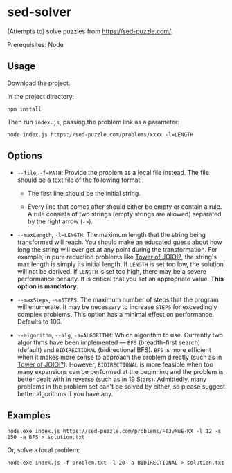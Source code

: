 # sed-solver

(Attempts to) solve puzzles from https://sed-puzzle.com/.

Prerequisites: Node

## Usage

Download the project.

In the project directory:
```
npm install
```
Then run `index.js`, passing the problem link as a parameter:
```
node index.js https://sed-puzzle.com/problems/xxxx -l=LENGTH
```

## Options

-	`--file`, `-f=PATH`: Provide the problem as a local file instead. The file should be a text file of the following format:

	-	The first line should be the initial string.

	-	Every line that comes after should either be empty or contain a rule. A rule consists of two strings (empty strings are allowed) separated by the right arrow (`->`).

-  `--maxLength`, `-l=LENGTH`: The maximum length that the string being transformed will reach. You should make an educated guess about how long the string will ever get at any point during the transformation. For example, in pure reduction problems like [Tower of JOIOI?](https://sed-puzzle.com/problems/1a0xlWmokZ), the string's max length is simply its initial length. If `LENGTH` is set too low, the solution will not be derived. If `LENGTH` is set too high, there may be a severe performance penalty. It is critical that you set an appropriate value. **This option is mandatory.**

-  `--maxSteps`, `-s=STEPS`: The maximum number of steps that the program will enumerate. It may be necessary to increase `STEPS` for exceedingly complex problems. This option has a minimal effect on performance. Defaults to 100.

-  `--algorithm`, `--alg`, `-a=ALGORITHM`: Which algorithm to use. Currently two algorithms have been implemented — `BFS` (breadth-first search) (default) and `BIDIRECTIONAL` (bidirectional BFS). `BFS` is more efficient when it makes more sense to approach the problem directly (such as in [Tower of JOIOI?](https://sed-puzzle.com/problems/1a0xlWmokZ)). However, `BIDIRECTIONAL` is more feasible when too many expansions can be performed at the beginning and the problem is better dealt with in reverse (such as in [19 Stars](https://sed-puzzle.com/problems/CKEQsyjHSr)). Admittedly, many problems in the problem set can't be solved by either, so please suggest better algorithms if you have any.

## Examples

```
node.exe index.js https://sed-puzzle.com/problems/FT3vMuE-KX -l 12 -s 150 -a BFS > solution.txt
```

Or, solve a local problem:

```
node.exe index.js -f problem.txt -l 20 -a BIDIRECTIONAL > solution.txt
```